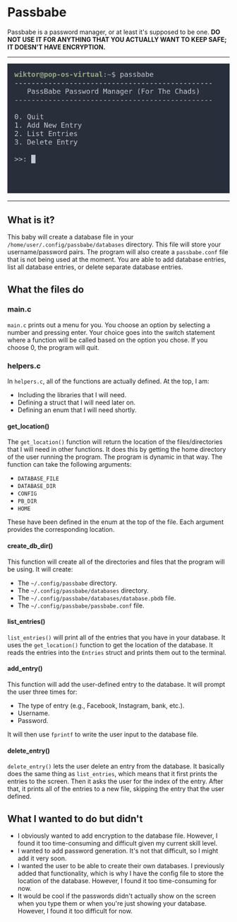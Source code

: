 # Passbabe

Passbabe is a password manager, or at least it's supposed to be one. **DO NOT USE IT FOR ANYTHING THAT YOU ACTUALLY WANT TO KEEP SAFE; IT DOESN'T HAVE ENCRYPTION.**
***
![passbabe](1image.png)
***
## What is it?

This baby will create a database file in your `/home/user/.config/passbabe/databases` directory. This file will store your username/password pairs. The program will also create a `passbabe.conf` file that is not being used at the moment. You are able to add database entries, list all database entries, or delete separate database entries.

## What the files do

### main.c

`main.c` prints out a menu for you. You choose an option by selecting a number and pressing enter. Your choice goes into the switch statement where a function will be called based on the option you chose. If you choose 0, the program will quit.

### helpers.c

In `helpers.c`, all of the functions are actually defined. At the top, I am:
- Including the libraries that I will need.
- Defining a struct that I will need later on.
- Defining an enum that I will need shortly.

#### get_location()

The `get_location()` function will return the location of the files/directories that I will need in other functions. It does this by getting the home directory of the user running the program. The program is dynamic in that way. The function can take the following arguments:
- `DATABASE_FILE`
- `DATABASE_DIR`
- `CONFIG`
- `PB_DIR`
- `HOME`

These have been defined in the enum at the top of the file. Each argument provides the corresponding location.

#### create_db_dir()

This function will create all of the directories and files that the program will be using. It will create:
- The `~/.config/passbabe` directory.
- The `~/.config/passbabe/databases` directory.
- The `~/.config/passbabe/databases/database.pbdb` file.
- The `~/.config/passbabe/passbabe.conf` file.

#### list_entries()

`list_entries()` will print all of the entries that you have in your database. It uses the `get_location()` function to get the location of the database. It reads the entries into the `Entries` struct and prints them out to the terminal.

#### add_entry()

This function will add the user-defined entry to the database. It will prompt the user three times for:
- The type of entry (e.g., Facebook, Instagram, bank, etc.).
- Username.
- Password.

It will then use `fprintf` to write the user input to the database file.

#### delete_entry()

`delete_entry()` lets the user delete an entry from the database. It basically does the same thing as `list_entries`, which means that it first prints the entries to the screen. Then it asks the user for the index of the entry. After that, it prints all of the entries to a new file, skipping the entry that the user defined.

## What I wanted to do but didn't

- I obviously wanted to add encryption to the database file. However, I found it too time-consuming and difficult given my current skill level.
- I wanted to add password generation. It's not that difficult, so I might add it very soon.
- I wanted the user to be able to create their own databases. I previously added that functionality, which is why I have the config file to store the location of the database. However, I found it too time-consuming for now.
- It would be cool if the passwords didn't actually show on the screen when you type them or when you're just showing your database. However, I found it too difficult for now.
